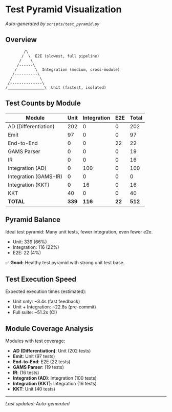 # Test Pyramid Visualization

*Auto-generated by `scripts/test_pyramid.py`*

## Overview

```
        /\
       /  \  E2E (slowest, full pipeline)
      /    \
     /------\
    /        \  Integration (medium, cross-module)
   /----------\
  /            \
 /--------------\
/________________\  Unit (fastest, isolated)
```

## Test Counts by Module

| Module | Unit | Integration | E2E | Total |
|--------|------|-------------|-----|-------|
| AD (Differentiation) | 202 | 0 | 0 | 202 |
| Emit | 97 | 0 | 0 | 97 |
| End-to-End | 0 | 0 | 22 | 22 |
| GAMS Parser | 0 | 0 | 0 | 19 |
| IR | 0 | 0 | 0 | 16 |
| Integration (AD) | 0 | 100 | 0 | 100 |
| Integration (GAMS-IR) | 0 | 0 | 0 | 0 |
| Integration (KKT) | 0 | 16 | 0 | 16 |
| KKT | 40 | 0 | 0 | 40 |
| **TOTAL** | **339** | **116** | **22** | **512** |

## Pyramid Balance

Ideal test pyramid: Many unit tests, fewer integration, even fewer e2e.

- Unit: 339 (66%)
- Integration: 116 (22%)
- E2E: 22 (4%)

✅ **Good:** Healthy test pyramid with strong unit test base.

## Test Execution Speed

Expected execution times (estimated):
- Unit only: ~3.4s (fast feedback)
- Unit + Integration: ~22.8s (pre-commit)
- Full suite: ~51.2s (CI)

## Module Coverage Analysis

Modules with test coverage:
- **AD (Differentiation)**: Unit (202 tests)
- **Emit**: Unit (97 tests)
- **End-to-End**: E2E (22 tests)
- **GAMS Parser**:  (19 tests)
- **IR**:  (16 tests)
- **Integration (AD)**: Integration (100 tests)
- **Integration (KKT)**: Integration (16 tests)
- **KKT**: Unit (40 tests)

---

*Last updated: Auto-generated*
